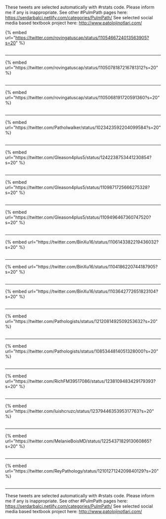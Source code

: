 

These tweets are selected automatically with #rstats code. Please inform me if any is inappropriate.
See other #PulmPath pages here: https://serdarbalci.netlify.com/categories/PulmPath/ 
See selected social media based textbook project here: http://www.patolojinotlari.com/

{% embed url="https://twitter.com/rovingatuscap/status/1105466724013563905?s=20" %}<br>
<br>
<hr>
{% embed url="https://twitter.com/rovingatuscap/status/1105078187216781312?s=20" %}<br>
<br>
<hr>
{% embed url="https://twitter.com/rovingatuscap/status/1105068191720591360?s=20" %}<br>
<br>
<hr>
{% embed url="https://twitter.com/Patholwalker/status/1023423592204099584?s=20" %}<br>
<br>
<hr>
{% embed url="https://twitter.com/Gleason4plus5/status/1242238753441230854?s=20" %}<br>
<br>
<hr>
{% embed url="https://twitter.com/Gleason4plus5/status/1109871725666275328?s=20" %}<br>
<br>
<hr>
{% embed url="https://twitter.com/Gleason4plus5/status/1109496467360747520?s=20" %}<br>
<br>
<hr>
{% embed url="https://twitter.com/BinXu16/status/1106143382219436032?s=20" %}<br>
<br>
<hr>
{% embed url="https://twitter.com/BinXu16/status/1104186220744187905?s=20" %}<br>
<br>
<hr>
{% embed url="https://twitter.com/BinXu16/status/1103642772651823104?s=20" %}<br>
<br>
<hr>
{% embed url="https://twitter.com/Pathologists/status/1212081492509253632?s=20" %}<br>
<br>
<hr>
{% embed url="https://twitter.com/Pathologists/status/1085344814051328000?s=20" %}<br>
<br>
<hr>
{% embed url="https://twitter.com/RichFM39517086/status/1238109483429179393?s=20" %}<br>
<br>
<hr>
{% embed url="https://twitter.com/luishcruzc/status/1237944635395317763?s=20" %}<br>
<br>
<hr>
{% embed url="https://twitter.com/MelanieBoisMD/status/1225437182913060865?s=20" %}<br>
<br>
<hr>
{% embed url="https://twitter.com/ReyPathology/status/1210127124209840129?s=20" %}<br>
<br>
<hr>


These tweets are selected automatically with #rstats code. Please inform me if any is inappropriate.
See other #PulmPath pages here: https://serdarbalci.netlify.com/categories/PulmPath/ 
See selected social media based textbook project here: http://www.patolojinotlari.com/
